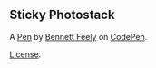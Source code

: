 Sticky Photostack
-----------------


A [Pen](https://codepen.io/bennettfeely/pen/NWRmGYb) by [Bennett Feely](https://codepen.io/bennettfeely) on [CodePen](https://codepen.io).

[License](https://codepen.io/bennettfeely/pen/NWRmGYb/license).